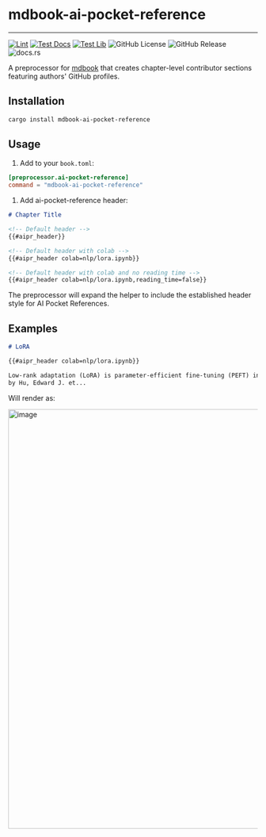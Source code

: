 # mdbook-ai-pocket-reference

---------------------------------------------------------------------------------------

[![Lint](https://github.com/VectorInstitute/mdbook-ai-pocket-reference/actions/workflows/lint.yml/badge.svg)](https://github.com/VectorInstitute/mdbook-ai-pocket-reference/actions/workflows/lint.yml)
[![Test Docs](https://github.com/VectorInstitute/mdbook-ai-pocket-reference/actions/workflows/test_docs.yml/badge.svg)](https://github.com/VectorInstitute/mdbook-ai-pocket-reference/actions/workflows/test_docs.yml)
[![Test Lib](https://github.com/VectorInstitute/mdbook-ai-pocket-reference/actions/workflows/test.yml/badge.svg)](https://github.com/VectorInstitute/mdbook-ai-pocket-reference/actions/workflows/test.yml)
![GitHub License](https://img.shields.io/github/license/VectorInstitute/mdbook-ai-pocket-reference)
![GitHub Release](https://img.shields.io/github/v/release/VectorInstitute/mdbook-ai-pocket-reference)
![docs.rs](https://img.shields.io/docsrs/mdbook-ai-pocket-reference)

A preprocessor for [mdbook](https://rust-lang.github.io/mdBook/) that creates
chapter-level contributor sections featuring authors' GitHub profiles.

## Installation

```bash
cargo install mdbook-ai-pocket-reference
```

## Usage

1. Add to your `book.toml`:

```toml
[preprocessor.ai-pocket-reference]
command = "mdbook-ai-pocket-reference"
```

1. Add ai-pocket-reference header:

```markdown
# Chapter Title

<!-- Default header -->
{{#aipr_header}}

<!-- Default header with colab -->
{{#aipr_header colab=nlp/lora.ipynb}}

<!-- Default header with colab and no reading time -->
{{#aipr_header colab=nlp/lora.ipynb,reading_time=false}}
```

The preprocessor will expand the helper to include the established header style
for AI Pocket References.

## Examples

```markdown
# LoRA

{{#aipr_header colab=nlp/lora.ipynb}}

Low-rank adaptation (LoRA) is parameter-efficient fine-tuning (PEFT) introduced
by Hu, Edward J. et...

```

Will render as:

<img width="846" alt="image" src="https://github.com/user-attachments/assets/a6812900-4f7f-4cc8-b0d4-1e4a67a558c0" />

